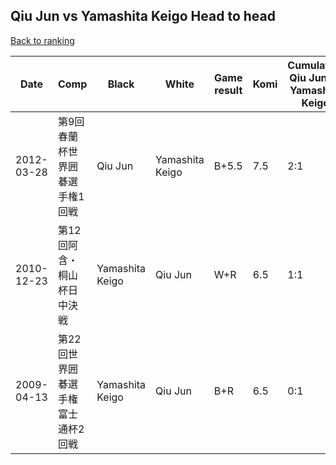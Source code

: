 ## Qiu Jun vs Yamashita Keigo Head to head

[Back to ranking](../../index.md)




| **Date** | **Comp** | **Black** | **White** | **Game result** | **Komi** | **Cumulative Qiu Jun vs Yamashita Keigo** | **Qiu Jun streak** | **Yamashita Keigo streak** | 
| --- | --- | --- | --- | --- | --- | --- | --- | --- |
| 2012-03-28 | 第9回春蘭杯世界囲碁選手権1回戦 | Qiu Jun | Yamashita Keigo | B+5.5 | 7.5 | 2:1 | 2 | 0 | 
| 2010-12-23 | 第12回阿含・桐山杯日中決戦 | Yamashita Keigo | Qiu Jun | W+R | 6.5 | 1:1 | 1 | 0 | 
| 2009-04-13 | 第22回世界囲碁選手権富士通杯2回戦 | Yamashita Keigo | Qiu Jun | B+R | 6.5 | 0:1 | 0 | 1 |




